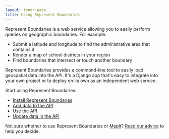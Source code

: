 ```yaml
---
layout: inner-page
title: Using Represent Boundaries
---
```


Represent Boundaries is a web service allowing you to easily perform queries on geographic boundaries. For example:

* Submit a latitude and longitude to find the administrative area that contains it
* Render a map of school districts in your region
* Find boundaries that intersect or touch another boundary

Represent Boundaries provides a command-line tool to easily load geospatial data into the API. It's a Django app that's easy to integrate into your own project or to deploy on its own as an independent web service.

Start using Represent Boundaries:

* <a href="{{ site.baseurl }}/docs/install/">Install Represent Boundaries</a>
* <a href="{{ site.baseurl }}/docs/import/">Add data to the API</a>
* <a href="{{ site.baseurl }}/docs/api/">Use the API</a>
* <a href="{{ site.baseurl }}/docs/manage/">Update data in the API</a>

Not sure whether to use Represent Boundaries or [MapIt](http://mapit.poplus.org/)? <a href="{{ site.baseurl }}/docs/why/">Read our advice</a> to help you decide.
